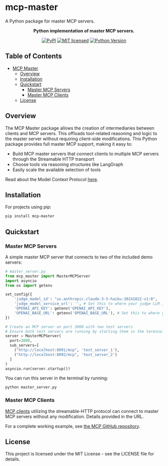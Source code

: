 # mcp-master
A Python package for master MCP servers.

<div align="center">

<strong>Python implementation of master MCP servers.</strong>

[![PyPI][pypi-badge]][pypi-url]
[![MIT licensed][mit-badge]][mit-url]
[![Python Version][python-badge]][python-url]

</div>

<!-- omit in toc -->
## Table of Contents

- [MCP Master](#mcp-master)
  - [Overview](#overview)
  - [Installation](#installation)
  - [Quickstart](#quickstart)
    - [Master MCP Servers](#master-mcp-servers)
    - [Master MCP Clients](#master-mcp-clients)
  - [License](#license)

[pypi-badge]: https://img.shields.io/pypi/v/mcp-master
[pypi-url]: https://pypi.org/project/mcp/
[mit-badge]: https://img.shields.io/badge/license-MIT-blue
[mit-url]: https://github.com/ashen-321/mcp-master/blob/main/LICENSE
[python-badge]: https://img.shields.io/badge/python-3.12%20%7C%203.13-green
[python-url]: https://www.python.org/downloads/

## Overview

The MCP Master package allows the creation of intermediaries between clients and MCP servers. This offloads tool-related reasoning and logic to the master server without requiring client-side modifications. This Python package provides full master MCP support, making it easy to:

- Build MCP master servers that connect clients to multiple MCP servers through the Streamable HTTP transport
- Choose tools via reasoning structures like LangGraph
- Easily scale the available selection of tools

Read about the Model Context Protocol [here](https://github.com/modelcontextprotocol/python-sdk).

## Installation

For projects using pip:
```bash
pip install mcp-master
```

## Quickstart

### Master MCP Servers

A simple master MCP server that connects to two of the included demo servers:

```python
# master_server.py
from mcp_master import MasterMCPServer
import asyncio
from os import getenv

set_config({
    'judge_model_id': "us.anthropic.claude-3-5-haiku-20241022-v1:0",
    'judge_model_service_url': '', # Set this to where your judge LLM is hosted
    'OPENAI_API_KEY': getenv('OPENAI_API_KEY'), 
    'OPENAI_BASE_URL': getenv('OPENAI_BASE_URL'), # Set this to where your other LLMs will be hosted
})

# Create an MCP server on port 3000 with two test servers
# Ensure both test servers are running by starting them in the terminal before starting master_server.py
server = MasterMCPServer(
  port=3000,
  sub_servers=[
    ("http://localhost:8091/mcp", 'test_server_1'),
    ("http://localhost:8092/mcp", 'test_server_2')
  ]
)
asyncio.run(server.startup())
```

You can run this server in the terminal by running:
```bash
python master_server.py
```

### Master MCP Clients

[MCP clients](https://modelcontextprotocol.io/quickstart/client) utilizing the streamable-HTTP protocol can connect to master MCP servers without any modification. Details provided in the URL.

For a complete working example, see [the MCP GitHub repository](https://github.com/modelcontextprotocol/python-sdk/blob/main/src/mcp/client/streamable_http.py).

## License

This project is licensed under the MIT License - see the LICENSE file for details.